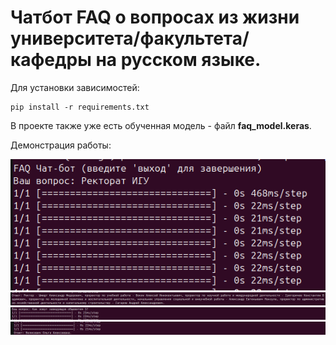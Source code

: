 # Чатбот FAQ о вопросах из жизни университета/факультета/кафедры на русском языке.

Для установки зависимостей:
```
pip install -r requirements.txt
```

В проекте также уже есть обученная модель - файл **faq_model.keras**.

Демонстрация работы:

![image](1.png)
![image](2.png)
![image](3.png)
![image](4.png)
